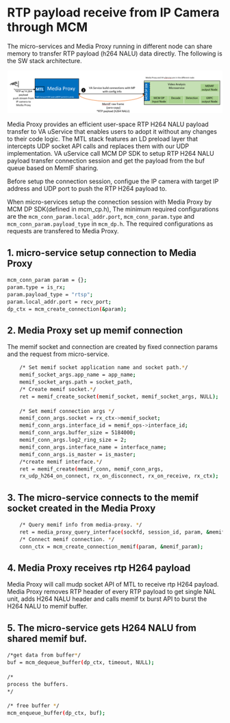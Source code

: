 # RTP payload receive from IP Camera through MCM

The  micro-services and Media Proxy running in different node can share memory to transfer RTP payload (h264 NALU) data directly. The following is the SW stack architecture.

![instance](_static/IPC-RTP-memif.png)

Media Proxy provides an efficient user-space RTP H264 NALU payload transfer to VA uService that enables users to adopt it without any changes to their code logic. The MTL stack features an LD preload layer that intercepts UDP socket API calls and replaces them with our UDP implementation. VA uService call MCM DP SDK to setup RTP H264 NALU payload transfer connection session and get the payload from the buf queue based on MemIF sharing.

Before setup the connection session, configue the IP camera with target IP address and UDP port to push the RTP H264 payload to.

When micro-services setup the connection session with Media Proxy by MCM DP SDK(defined in mcm_cp.h), The minimum required configurations are the ``mcm_conn_param.local_addr.port``, ``mcm_conn_param.type`` and ``mcm_conn_param.payload_type`` in ``mcm_dp.h``. The required configurations as requests are transfered to Media Proxy.

## 1. micro-service setup connection to Media Proxy

```bash
mcm_conn_param param = {};
param.type = is_rx;
param.payload_type = "rtsp";
param.local_addr.port = recv_port;
dp_ctx = mcm_create_connection(&param);
```

## 2. Media Proxy set up memif connection
The memif socket and connection are created by fixed connection params and the request from micro-service.

```bash
    /* Set memif socket application name and socket path.*/
    memif_socket_args.app_name = app_name;
    memif_socket_args.path = socket_path,
    /* Create memif socket.*/
    ret = memif_create_socket(memif_socket, memif_socket_args, NULL);

    /* Set memif connection args */
    memif_conn_args.socket = rx_ctx->memif_socket;
    memif_conn_args.interface_id = memif_ops->interface_id;
    memif_conn_args.buffer_size = 5184000;
    memif_conn_args.log2_ring_size = 2;
    memif_conn_args.interface_name = interface_name;
    memif_conn_args.is_master = is_master;
    /*create memif interface.*/
    ret = memif_create(memif_conn, memif_conn_args,
    rx_udp_h264_on_connect, rx_on_disconnect, rx_on_receive, rx_ctx);
```

## 3. The micro-service connects to the memif socket created in the Media Proxy

```bash
    /* Query memif info from media-proxy. */
    ret = media_proxy_query_interface(sockfd, session_id, param, &memif_param);
    /* Connect memif connection. */
    conn_ctx = mcm_create_connection_memif(param, &memif_param);
```

## 4. Media Proxy receives rtp H264 payload

Media Proxy will call mudp socket API of MTL to receive rtp H264 payload. Media Proxy removes RTP header of every RTP payload to get single NAL unit, adds H264 NALU header and calls memif tx burst API to burst the H264 NALU to memif buffer.

## 5. The micro-service gets H264 NALU from shared memif buf.

```bash
/*get data from buffer*/
buf = mcm_dequeue_buffer(dp_ctx, timeout, NULL);

/*
process the buffers.
*/

/* free buffer */
mcm_enqueue_buffer(dp_ctx, buf);
```
